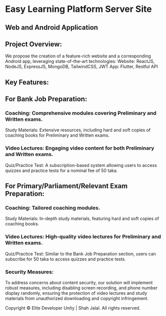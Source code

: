 # Easy Learning Platform Server Site

## Web and Android Application

## Project Overview:
We propose the creation of a feature-rich website and a corresponding Android app, leveraging state-of-the-art technologies:
Website: ReactJS, NodeJS, ExpressJS, MongoDB, TailwindCSS, JWT
App: Flutter, Restful API

## Key Features:
## For Bank Job Preparation:
### Coaching: Comprehensive modules covering Preliminary and Written exams.
Study Materials: Extensive resources, including hard and soft copies of coaching books for Preliminary and Written exams.
### Video Lectures: Engaging video content for both Preliminary and Written exams.
Quiz/Practice Test: A subscription-based system allowing users to access quizzes and practice tests for a nominal fee of 50 taka.

## For Primary/Parliament/Relevant Exam Preparation:
### Coaching: Tailored coaching modules.
Study Materials: In-depth study materials, featuring hard and soft copies of coaching books.
### Video Lectures: High-quality video lectures for Preliminary and Written exams.
Quiz/Practice Test: Similar to the Bank Job Preparation section, users can subscribe for 50 taka to access quizzes and practice tests.

### Security Measures:
To address concerns about content security, our solution will implement robust measures, including disabling screen recording, and phone number display randomly, ensuring the protection of video lectures and study materials from unauthorized downloading and copyright infringement.


Copyright © Elite Developer Unity | Shah Jalal. All rights reserved.